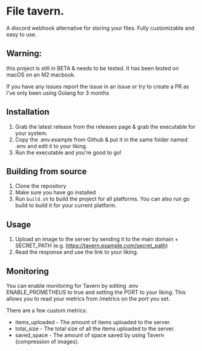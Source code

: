 # File tavern.
A discord webhook alternative for storing your files. Fully customizable and easy to use.

## Warning:
this project is still in BETA & needs to be tested.
It has been tested on macOS on an M2 macbook. 

If you have any issues report the issue in an issue or try to create a PR as I've only been using Golang for 3 months


## Installation
1. Grab the latest release from the releases page & grab the executable for your system.
2. Copy the .env.example from Github & put it in the same folder named .env and edit it to your liking.
3. Run the executable and you're good to go!

## Building from source
1. Clone the repository
2. Make sure you have go installed
3. Run `build.sh` to build the project for all platforms. You can also run go build to build it for your current platform.

## Usage
1. Upload an image to the server by sending it to the main domain + SECRET_PATH (e.g. https://tavern.example.com/secret_path)
2. Read the response and use the link to your liking.

## Monitoring
You can enable monitoring for Tavern by editing .env ENABLE_PROMETHEUS to true and setting the PORT to your liking.
This allows you to read your metrics from /metrics on the port you set.

There are a few custom metrics:
- items_uploaded - The amount of items uploaded to the server.
- total_size - The total size of all the items uploaded to the server.
- saved_space - The amount of space saved by using Tavern (compression of images).
